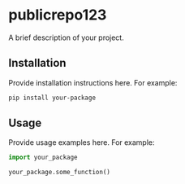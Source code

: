 # publicrepo123

A brief description of your project.

## Installation

Provide installation instructions here. For example:

```bash
pip install your-package
```

## Usage

Provide usage examples here. For example:

```python
import your_package

your_package.some_function()
```
